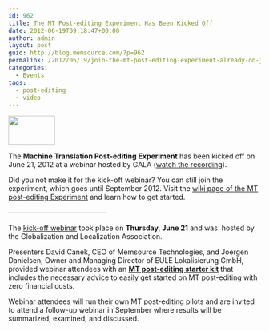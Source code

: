 ```yaml
---
id: 962
title: The MT Post-editing Experiment Has Been Kicked Off
date: 2012-06-19T09:18:47+00:00
author: admin
layout: post
guid: http://blog.memsource.com/?p=962
permalink: /2012/06/19/join-the-mt-post-editing-experiment-already-on-june-21/
categories:
  - Events
tags:
  - post-editing
  - video
---
```

[<img class=" size-full wp-image-963 alignleft" title="gala-logo" src="/wp-content/uploads/2012/06/gala-logo.jpg" alt="" width="93" height="58" />](/wp-content/uploads/2012/06/gala-logo.jpg)

The **Machine Translation Post-editing Experiment** has been kicked off on June 21, 2012 at a webinar hosted by GALA ([watch the recording](http://www.youtube.com/watch?v=k6kK67dNFVE)).<!--more-->

Did you not make it for the kick-off webinar? You can still join the experiment, which goes until September 2012. Visit the [wiki page of the MT post-editing Experiment](http://wiki.memsource.com/wiki/The_MT_Post-editing_Experiment) and learn how to get started.

&#8212;&#8212;&#8212;&#8212;&#8212;&#8212;&#8212;&#8212;&#8212;&#8212;&#8212;&#8212;&#8212;&#8212;

The [kick-off webinar](http://www.youtube.com/watch?v=k6kK67dNFVE) took place on **Thursday, June 21** and was  hosted by the Globalization and Localization Association.

Presenters David Canek, CEO of Memsource Technologies, and Joergen Danielsen, Owner and Managing Director of EULE Lokalisierung GmbH, provided webinar attendees with an **[MT post-editing starter kit](http://wiki.memsource.com/wiki/The_MT_Post-editing_Experiment#The_Starter_Kit)** that includes the necessary advice to easily get started on MT post-editing with zero financial costs.

Webinar attendees will run their own MT post-editing pilots and are invited to attend a follow-up webinar in September where results will be summarized, examined, and discussed.

&nbsp;